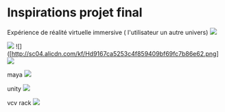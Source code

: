 #  Inspirations projet final
Expérience de réalité virtuelle
immersive ( l'utilisateur  un autre univers) 
![](https://www.mcgilltribune.com/wp-content/uploads/2021/03/carne-y-arena-variety.com_.jpeg)


![](https://www.realite-virtuelle.com/wp-content/uploads/2017/02/cave.jpg)
![]([http://sc04.alicdn.com/kf/Hd9167ca5253c4f859409bf69fc7b86e62.png]
![](https://sc02.alicdn.com/kf/Hff4d406f97c14d488de6aa8ee187f4cd0/230692665/Hff4d406f97c14d488de6aa8ee187f4cd0.png_.webp)


maya
![](https://seeklogo.com/images/A/autodesk-maya-logo-A8D58F0B59-seeklogo.com.jpg)


unity
![](https://unity3d.com/profiles/unity3d/themes/unity/images/pages/branding_trademarks/unity-tab.png)

vcv rack
![](https://patchstorage.com/wp-content/uploads/2017/10/PW-l7N8E_400x400-3.jpg)



